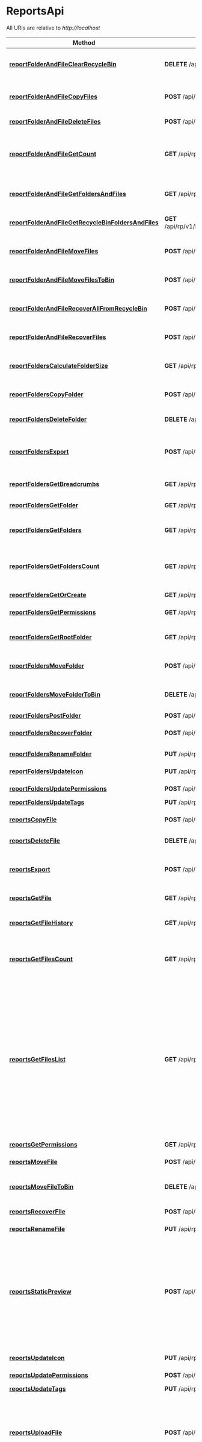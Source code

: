 # ReportsApi

All URIs are relative to *http://localhost*

Method | HTTP request | Description
------------- | ------------- | -------------
[**reportFolderAndFileClearRecycleBin**](ReportsApi.md#reportFolderAndFileClearRecycleBin) | **DELETE** /api/rp/v1/Reports/{subscriptionId}/ClearRecycleBin | Delete all folders and files from recycle bin
[**reportFolderAndFileCopyFiles**](ReportsApi.md#reportFolderAndFileCopyFiles) | **POST** /api/rp/v1/Reports/{subscriptionId}/CopyFiles | Copy folders and files to a specified folder
[**reportFolderAndFileDeleteFiles**](ReportsApi.md#reportFolderAndFileDeleteFiles) | **POST** /api/rp/v1/Reports/{subscriptionId}/DeleteFiles | Delete folders and files
[**reportFolderAndFileGetCount**](ReportsApi.md#reportFolderAndFileGetCount) | **GET** /api/rp/v1/Reports/Folder/{id}/CountFolderAndFiles | Get count of files and folders what contains in a specified folder
[**reportFolderAndFileGetFoldersAndFiles**](ReportsApi.md#reportFolderAndFileGetFoldersAndFiles) | **GET** /api/rp/v1/Reports/Folder/{id}/ListFolderAndFiles | Get all folders and files from specified folder
[**reportFolderAndFileGetRecycleBinFoldersAndFiles**](ReportsApi.md#reportFolderAndFileGetRecycleBinFoldersAndFiles) | **GET** /api/rp/v1/Reports/{subscriptionId}/ListRecycleBinFolderAndFiles | Get all folders and files from recycle bin
[**reportFolderAndFileMoveFiles**](ReportsApi.md#reportFolderAndFileMoveFiles) | **POST** /api/rp/v1/Reports/{subscriptionId}/MoveFiles | Move folders and files to a specified folder
[**reportFolderAndFileMoveFilesToBin**](ReportsApi.md#reportFolderAndFileMoveFilesToBin) | **POST** /api/rp/v1/Reports/{subscriptionId}/ToBin | Move folders and files to bin
[**reportFolderAndFileRecoverAllFromRecycleBin**](ReportsApi.md#reportFolderAndFileRecoverAllFromRecycleBin) | **POST** /api/rp/v1/Reports/{subscriptionId}/RecoverRecycleBin | Recover all folders and files from recycle bin
[**reportFolderAndFileRecoverFiles**](ReportsApi.md#reportFolderAndFileRecoverFiles) | **POST** /api/rp/v1/Reports/{subscriptionId}/RecoverFiles | Recover folders and files from bin
[**reportFoldersCalculateFolderSize**](ReportsApi.md#reportFoldersCalculateFolderSize) | **GET** /api/rp/v1/Reports/Folder/{id}/size | Get specified folder, calculate it&#39;s size
[**reportFoldersCopyFolder**](ReportsApi.md#reportFoldersCopyFolder) | **POST** /api/rp/v1/Reports/Folder/{id}/Copy/{folderId} | Move folder to a specified folder
[**reportFoldersDeleteFolder**](ReportsApi.md#reportFoldersDeleteFolder) | **DELETE** /api/rp/v1/Reports/Folder/{id} | Delete specified folder
[**reportFoldersExport**](ReportsApi.md#reportFoldersExport) | **POST** /api/rp/v1/Reports/Folder/{id}/Export | Export specified report folder to a specified format
[**reportFoldersGetBreadcrumbs**](ReportsApi.md#reportFoldersGetBreadcrumbs) | **GET** /api/rp/v1/Reports/Folder/{id}/Breadcrumbs | Get specified folder breadcrumbs
[**reportFoldersGetFolder**](ReportsApi.md#reportFoldersGetFolder) | **GET** /api/rp/v1/Reports/Folder/{id} | Get specified folder
[**reportFoldersGetFolders**](ReportsApi.md#reportFoldersGetFolders) | **GET** /api/rp/v1/Reports/Folder/{id}/ListFolders | Get all folders from specified folder
[**reportFoldersGetFoldersCount**](ReportsApi.md#reportFoldersGetFoldersCount) | **GET** /api/rp/v1/Reports/Folder/{id}/CountFolders | Get count of folders what contains in a specified folder
[**reportFoldersGetOrCreate**](ReportsApi.md#reportFoldersGetOrCreate) | **GET** /api/rp/v1/Reports/Folder/getOrCreate | Get specified folder
[**reportFoldersGetPermissions**](ReportsApi.md#reportFoldersGetPermissions) | **GET** /api/rp/v1/Reports/Folder/{id}/permissions | Get all folder permissions
[**reportFoldersGetRootFolder**](ReportsApi.md#reportFoldersGetRootFolder) | **GET** /api/rp/v1/Reports/Root | Get user&#39;s root folder (without parents)
[**reportFoldersMoveFolder**](ReportsApi.md#reportFoldersMoveFolder) | **POST** /api/rp/v1/Reports/Folder/{id}/Move/{folderId} | Move folder to a specified folder
[**reportFoldersMoveFolderToBin**](ReportsApi.md#reportFoldersMoveFolderToBin) | **DELETE** /api/rp/v1/Reports/Folder/{id}/ToBin | Move specified folder to recycle bin
[**reportFoldersPostFolder**](ReportsApi.md#reportFoldersPostFolder) | **POST** /api/rp/v1/Reports/Folder/{id}/Folder | Create folder
[**reportFoldersRecoverFolder**](ReportsApi.md#reportFoldersRecoverFolder) | **POST** /api/rp/v1/Reports/Folder/{id}/Recover | Recover specified folder
[**reportFoldersRenameFolder**](ReportsApi.md#reportFoldersRenameFolder) | **PUT** /api/rp/v1/Reports/Folder/{id}/Rename | Rename a folder
[**reportFoldersUpdateIcon**](ReportsApi.md#reportFoldersUpdateIcon) | **PUT** /api/rp/v1/Reports/Folder/{id}/Icon | Update a folder&#39;s icon
[**reportFoldersUpdatePermissions**](ReportsApi.md#reportFoldersUpdatePermissions) | **POST** /api/rp/v1/Reports/{id}/permissions | Update permissions
[**reportFoldersUpdateTags**](ReportsApi.md#reportFoldersUpdateTags) | **PUT** /api/rp/v1/Reports/Folder/{id}/UpdateTags | Update tags
[**reportsCopyFile**](ReportsApi.md#reportsCopyFile) | **POST** /api/rp/v1/Reports/File/{id}/Copy/{folderId} | Copy file to a specified folder
[**reportsDeleteFile**](ReportsApi.md#reportsDeleteFile) | **DELETE** /api/rp/v1/Reports/File/{id} | Delete specified file
[**reportsExport**](ReportsApi.md#reportsExport) | **POST** /api/rp/v1/Reports/File/{id}/Export | Export specified report to a specified format
[**reportsGetFile**](ReportsApi.md#reportsGetFile) | **GET** /api/rp/v1/Reports/File/{id} | Get specified file
[**reportsGetFileHistory**](ReportsApi.md#reportsGetFileHistory) | **GET** /api/rp/v1/Reports/File/{id}/History | Returns list of actions, performed on this file
[**reportsGetFilesCount**](ReportsApi.md#reportsGetFilesCount) | **GET** /api/rp/v1/Reports/Folder/{id}/CountFiles | Get count of files what contains in a specified folder
[**reportsGetFilesList**](ReportsApi.md#reportsGetFilesList) | **GET** /api/rp/v1/Reports/Folder/{id}/ListFiles | Get all files from specified folder. &lt;br /&gt;  User with Get Entity permission can access this method. &lt;br /&gt;  The method will returns minimal infomration about the file: &lt;br /&gt;  id, name, size, editedTime, createdTime, tags, status, statusReason.
[**reportsGetPermissions**](ReportsApi.md#reportsGetPermissions) | **GET** /api/rp/v1/Reports/File/{id}/permissions | 
[**reportsMoveFile**](ReportsApi.md#reportsMoveFile) | **POST** /api/rp/v1/Reports/File/{id}/Move/{folderId} | Move file to a specified folder
[**reportsMoveFileToBin**](ReportsApi.md#reportsMoveFileToBin) | **DELETE** /api/rp/v1/Reports/File/{id}/ToBin | Move specified file to recycle bin
[**reportsRecoverFile**](ReportsApi.md#reportsRecoverFile) | **POST** /api/rp/v1/Reports/File/{id}/Recover | Recover specified file from bin
[**reportsRenameFile**](ReportsApi.md#reportsRenameFile) | **PUT** /api/rp/v1/Reports/File/{id}/Rename | Rename a file
[**reportsStaticPreview**](ReportsApi.md#reportsStaticPreview) | **POST** /api/rp/v1/Reports/File/{id}/StaticPreview | Make preview for the report.  Generate a new or return exist prepared svg files.  If template was changed will be returned a new.  Pass the &#x60;&#x60; parameter to check prepared timestamp
[**reportsUpdateIcon**](ReportsApi.md#reportsUpdateIcon) | **PUT** /api/rp/v1/Reports/File/{id}/Icon | Update a files&#39;s icon
[**reportsUpdatePermissions**](ReportsApi.md#reportsUpdatePermissions) | **POST** /api/rp/v1/Reports/File/{id}/permissions | Update permissions
[**reportsUpdateTags**](ReportsApi.md#reportsUpdateTags) | **PUT** /api/rp/v1/Reports/File/{id}/UpdateTags | Update tags
[**reportsUploadFile**](ReportsApi.md#reportsUploadFile) | **POST** /api/rp/v1/Reports/Folder/{id}/File | Upload a file to the specified folder. The method is deprecated, use the UploadFileV2 method instead!
[**reportsUploadFileV2**](ReportsApi.md#reportsUploadFileV2) | **POST** /api/rp/v2/Reports/Folder/{id}/File | Alternative api for upload a file to the specified folder!


<a id="reportFolderAndFileClearRecycleBin"></a>
# **reportFolderAndFileClearRecycleBin**
> reportFolderAndFileClearRecycleBin(subscriptionId)

Delete all folders and files from recycle bin

User with a Delete RecycleBin permission can access this method.

### Example
```kotlin
// Import classes:
//import org.openapitools.client.infrastructure.*
//import cloud.fastreport.model.*

val apiInstance = ReportsApi()
val subscriptionId : kotlin.String = subscriptionId_example // kotlin.String | subscription id
try {
    apiInstance.reportFolderAndFileClearRecycleBin(subscriptionId)
} catch (e: ClientException) {
    println("4xx response calling ReportsApi#reportFolderAndFileClearRecycleBin")
    e.printStackTrace()
} catch (e: ServerException) {
    println("5xx response calling ReportsApi#reportFolderAndFileClearRecycleBin")
    e.printStackTrace()
}
```

### Parameters

Name | Type | Description  | Notes
------------- | ------------- | ------------- | -------------
 **subscriptionId** | **kotlin.String**| subscription id |

### Return type

null (empty response body)

### Authorization


Configure ApiKey:
    ApiClient.username = ""
    ApiClient.password = ""
Configure JWT:
    ApiClient.accessToken = ""

### HTTP request headers

 - **Content-Type**: Not defined
 - **Accept**: application/json

<a id="reportFolderAndFileCopyFiles"></a>
# **reportFolderAndFileCopyFiles**
> reportFolderAndFileCopyFiles(subscriptionId, selectedFilesVM)

Copy folders and files to a specified folder

User with a Get permission for a files and Create permission for a destination folder can access this method.

### Example
```kotlin
// Import classes:
//import org.openapitools.client.infrastructure.*
//import cloud.fastreport.model.*

val apiInstance = ReportsApi()
val subscriptionId : kotlin.String = subscriptionId_example // kotlin.String | id of current subscription
val selectedFilesVM : SelectedFilesVM =  // SelectedFilesVM | VM with files' ids and params of their destination
try {
    apiInstance.reportFolderAndFileCopyFiles(subscriptionId, selectedFilesVM)
} catch (e: ClientException) {
    println("4xx response calling ReportsApi#reportFolderAndFileCopyFiles")
    e.printStackTrace()
} catch (e: ServerException) {
    println("5xx response calling ReportsApi#reportFolderAndFileCopyFiles")
    e.printStackTrace()
}
```

### Parameters

Name | Type | Description  | Notes
------------- | ------------- | ------------- | -------------
 **subscriptionId** | **kotlin.String**| id of current subscription |
 **selectedFilesVM** | [**SelectedFilesVM**](SelectedFilesVM.md)| VM with files&#39; ids and params of their destination | [optional]

### Return type

null (empty response body)

### Authorization


Configure ApiKey:
    ApiClient.username = ""
    ApiClient.password = ""
Configure JWT:
    ApiClient.accessToken = ""

### HTTP request headers

 - **Content-Type**: application/json
 - **Accept**: application/json

<a id="reportFolderAndFileDeleteFiles"></a>
# **reportFolderAndFileDeleteFiles**
> reportFolderAndFileDeleteFiles(subscriptionId, selectedFilesVM)

Delete folders and files

User with a Delete permission can access this method.

### Example
```kotlin
// Import classes:
//import org.openapitools.client.infrastructure.*
//import cloud.fastreport.model.*

val apiInstance = ReportsApi()
val subscriptionId : kotlin.String = subscriptionId_example // kotlin.String | id of current subscription
val selectedFilesVM : SelectedFilesVM =  // SelectedFilesVM | VM with files' ids and params of their destination
try {
    apiInstance.reportFolderAndFileDeleteFiles(subscriptionId, selectedFilesVM)
} catch (e: ClientException) {
    println("4xx response calling ReportsApi#reportFolderAndFileDeleteFiles")
    e.printStackTrace()
} catch (e: ServerException) {
    println("5xx response calling ReportsApi#reportFolderAndFileDeleteFiles")
    e.printStackTrace()
}
```

### Parameters

Name | Type | Description  | Notes
------------- | ------------- | ------------- | -------------
 **subscriptionId** | **kotlin.String**| id of current subscription |
 **selectedFilesVM** | [**SelectedFilesVM**](SelectedFilesVM.md)| VM with files&#39; ids and params of their destination | [optional]

### Return type

null (empty response body)

### Authorization


Configure ApiKey:
    ApiClient.username = ""
    ApiClient.password = ""
Configure JWT:
    ApiClient.accessToken = ""

### HTTP request headers

 - **Content-Type**: application/json
 - **Accept**: application/json

<a id="reportFolderAndFileGetCount"></a>
# **reportFolderAndFileGetCount**
> CountVM reportFolderAndFileGetCount(id, searchPattern, useRegex)

Get count of files and folders what contains in a specified folder

User with a Get Count permission can access this method.

### Example
```kotlin
// Import classes:
//import org.openapitools.client.infrastructure.*
//import cloud.fastreport.model.*

val apiInstance = ReportsApi()
val id : kotlin.String = id_example // kotlin.String | folder id
val searchPattern : kotlin.String = searchPattern_example // kotlin.String | string, that must be incuded in file or folder name to be counted <br />              (leave undefined to count all files and folders)
val useRegex : kotlin.Boolean = true // kotlin.Boolean | set this to true if you want to use regular expression to search
try {
    val result : CountVM = apiInstance.reportFolderAndFileGetCount(id, searchPattern, useRegex)
    println(result)
} catch (e: ClientException) {
    println("4xx response calling ReportsApi#reportFolderAndFileGetCount")
    e.printStackTrace()
} catch (e: ServerException) {
    println("5xx response calling ReportsApi#reportFolderAndFileGetCount")
    e.printStackTrace()
}
```

### Parameters

Name | Type | Description  | Notes
------------- | ------------- | ------------- | -------------
 **id** | **kotlin.String**| folder id |
 **searchPattern** | **kotlin.String**| string, that must be incuded in file or folder name to be counted &lt;br /&gt;              (leave undefined to count all files and folders) | [optional]
 **useRegex** | **kotlin.Boolean**| set this to true if you want to use regular expression to search | [optional] [default to false]

### Return type

[**CountVM**](CountVM.md)

### Authorization


Configure ApiKey:
    ApiClient.username = ""
    ApiClient.password = ""
Configure JWT:
    ApiClient.accessToken = ""

### HTTP request headers

 - **Content-Type**: Not defined
 - **Accept**: application/json

<a id="reportFolderAndFileGetFoldersAndFiles"></a>
# **reportFolderAndFileGetFoldersAndFiles**
> FilesVM reportFolderAndFileGetFoldersAndFiles(id, skip, take, orderBy, desc, searchPattern, useRegex)

Get all folders and files from specified folder

User with a Get Entity permission can access this method.

### Example
```kotlin
// Import classes:
//import org.openapitools.client.infrastructure.*
//import cloud.fastreport.model.*

val apiInstance = ReportsApi()
val id : kotlin.String = id_example // kotlin.String | folder id
val skip : kotlin.Int = 56 // kotlin.Int | number of folder and files, that have to be skipped
val take : kotlin.Int = 56 // kotlin.Int | number of folder and files, that have to be returned
val orderBy : FileSorting =  // FileSorting | indicates a field to sort by
val desc : kotlin.Boolean = true // kotlin.Boolean | indicates if sorting is descending
val searchPattern : kotlin.String = searchPattern_example // kotlin.String | 
val useRegex : kotlin.Boolean = true // kotlin.Boolean | 
try {
    val result : FilesVM = apiInstance.reportFolderAndFileGetFoldersAndFiles(id, skip, take, orderBy, desc, searchPattern, useRegex)
    println(result)
} catch (e: ClientException) {
    println("4xx response calling ReportsApi#reportFolderAndFileGetFoldersAndFiles")
    e.printStackTrace()
} catch (e: ServerException) {
    println("5xx response calling ReportsApi#reportFolderAndFileGetFoldersAndFiles")
    e.printStackTrace()
}
```

### Parameters

Name | Type | Description  | Notes
------------- | ------------- | ------------- | -------------
 **id** | **kotlin.String**| folder id |
 **skip** | **kotlin.Int**| number of folder and files, that have to be skipped | [optional] [default to 0]
 **take** | **kotlin.Int**| number of folder and files, that have to be returned | [optional] [default to 10]
 **orderBy** | [**FileSorting**](.md)| indicates a field to sort by | [optional] [enum: None, CreatedTime, EditedTime, Size, Name]
 **desc** | **kotlin.Boolean**| indicates if sorting is descending | [optional] [default to false]
 **searchPattern** | **kotlin.String**|  | [optional] [default to &quot;&quot;]
 **useRegex** | **kotlin.Boolean**|  | [optional] [default to false]

### Return type

[**FilesVM**](FilesVM.md)

### Authorization


Configure ApiKey:
    ApiClient.username = ""
    ApiClient.password = ""
Configure JWT:
    ApiClient.accessToken = ""

### HTTP request headers

 - **Content-Type**: Not defined
 - **Accept**: application/json

<a id="reportFolderAndFileGetRecycleBinFoldersAndFiles"></a>
# **reportFolderAndFileGetRecycleBinFoldersAndFiles**
> FilesVM reportFolderAndFileGetRecycleBinFoldersAndFiles(subscriptionId, skip, take, orderBy, desc, searchPattern, useRegex)

Get all folders and files from recycle bin

User with a Get DeletedFiles permission can access this method.

### Example
```kotlin
// Import classes:
//import org.openapitools.client.infrastructure.*
//import cloud.fastreport.model.*

val apiInstance = ReportsApi()
val subscriptionId : kotlin.String = subscriptionId_example // kotlin.String | subscription id
val skip : kotlin.Int = 56 // kotlin.Int | number of folder and files, that have to be skipped
val take : kotlin.Int = 56 // kotlin.Int | number of folder and files, that have to be returned
val orderBy : FileSorting =  // FileSorting | indicates a field to sort by
val desc : kotlin.Boolean = true // kotlin.Boolean | indicates if sorting is descending
val searchPattern : kotlin.String = searchPattern_example // kotlin.String | 
val useRegex : kotlin.Boolean = true // kotlin.Boolean | 
try {
    val result : FilesVM = apiInstance.reportFolderAndFileGetRecycleBinFoldersAndFiles(subscriptionId, skip, take, orderBy, desc, searchPattern, useRegex)
    println(result)
} catch (e: ClientException) {
    println("4xx response calling ReportsApi#reportFolderAndFileGetRecycleBinFoldersAndFiles")
    e.printStackTrace()
} catch (e: ServerException) {
    println("5xx response calling ReportsApi#reportFolderAndFileGetRecycleBinFoldersAndFiles")
    e.printStackTrace()
}
```

### Parameters

Name | Type | Description  | Notes
------------- | ------------- | ------------- | -------------
 **subscriptionId** | **kotlin.String**| subscription id |
 **skip** | **kotlin.Int**| number of folder and files, that have to be skipped | [optional] [default to 0]
 **take** | **kotlin.Int**| number of folder and files, that have to be returned | [optional] [default to 10]
 **orderBy** | [**FileSorting**](.md)| indicates a field to sort by | [optional] [enum: None, CreatedTime, EditedTime, Size, Name]
 **desc** | **kotlin.Boolean**| indicates if sorting is descending | [optional] [default to false]
 **searchPattern** | **kotlin.String**|  | [optional] [default to &quot;&quot;]
 **useRegex** | **kotlin.Boolean**|  | [optional] [default to false]

### Return type

[**FilesVM**](FilesVM.md)

### Authorization


Configure ApiKey:
    ApiClient.username = ""
    ApiClient.password = ""
Configure JWT:
    ApiClient.accessToken = ""

### HTTP request headers

 - **Content-Type**: Not defined
 - **Accept**: application/json

<a id="reportFolderAndFileMoveFiles"></a>
# **reportFolderAndFileMoveFiles**
> reportFolderAndFileMoveFiles(subscriptionId, selectedFilesVM)

Move folders and files to a specified folder

User with a Update Place permission for a files and Create permission for a destination folder can access this method.

### Example
```kotlin
// Import classes:
//import org.openapitools.client.infrastructure.*
//import cloud.fastreport.model.*

val apiInstance = ReportsApi()
val subscriptionId : kotlin.String = subscriptionId_example // kotlin.String | id of current subscription
val selectedFilesVM : SelectedFilesVM =  // SelectedFilesVM | VM with files' ids and params of their destination
try {
    apiInstance.reportFolderAndFileMoveFiles(subscriptionId, selectedFilesVM)
} catch (e: ClientException) {
    println("4xx response calling ReportsApi#reportFolderAndFileMoveFiles")
    e.printStackTrace()
} catch (e: ServerException) {
    println("5xx response calling ReportsApi#reportFolderAndFileMoveFiles")
    e.printStackTrace()
}
```

### Parameters

Name | Type | Description  | Notes
------------- | ------------- | ------------- | -------------
 **subscriptionId** | **kotlin.String**| id of current subscription |
 **selectedFilesVM** | [**SelectedFilesVM**](SelectedFilesVM.md)| VM with files&#39; ids and params of their destination | [optional]

### Return type

null (empty response body)

### Authorization


Configure ApiKey:
    ApiClient.username = ""
    ApiClient.password = ""
Configure JWT:
    ApiClient.accessToken = ""

### HTTP request headers

 - **Content-Type**: application/json
 - **Accept**: application/json

<a id="reportFolderAndFileMoveFilesToBin"></a>
# **reportFolderAndFileMoveFilesToBin**
> reportFolderAndFileMoveFilesToBin(subscriptionId, selectedFilesVM)

Move folders and files to bin

User with a Delete permission can access this method.

### Example
```kotlin
// Import classes:
//import org.openapitools.client.infrastructure.*
//import cloud.fastreport.model.*

val apiInstance = ReportsApi()
val subscriptionId : kotlin.String = subscriptionId_example // kotlin.String | id of current subscription
val selectedFilesVM : SelectedFilesVM =  // SelectedFilesVM | VM with files' ids and params of their destination
try {
    apiInstance.reportFolderAndFileMoveFilesToBin(subscriptionId, selectedFilesVM)
} catch (e: ClientException) {
    println("4xx response calling ReportsApi#reportFolderAndFileMoveFilesToBin")
    e.printStackTrace()
} catch (e: ServerException) {
    println("5xx response calling ReportsApi#reportFolderAndFileMoveFilesToBin")
    e.printStackTrace()
}
```

### Parameters

Name | Type | Description  | Notes
------------- | ------------- | ------------- | -------------
 **subscriptionId** | **kotlin.String**| id of current subscription |
 **selectedFilesVM** | [**SelectedFilesVM**](SelectedFilesVM.md)| VM with files&#39; ids and params of their destination | [optional]

### Return type

null (empty response body)

### Authorization


Configure ApiKey:
    ApiClient.username = ""
    ApiClient.password = ""
Configure JWT:
    ApiClient.accessToken = ""

### HTTP request headers

 - **Content-Type**: application/json
 - **Accept**: application/json

<a id="reportFolderAndFileRecoverAllFromRecycleBin"></a>
# **reportFolderAndFileRecoverAllFromRecycleBin**
> reportFolderAndFileRecoverAllFromRecycleBin(subscriptionId)

Recover all folders and files from recycle bin

User with a Create RecycleBin permission can access this method.

### Example
```kotlin
// Import classes:
//import org.openapitools.client.infrastructure.*
//import cloud.fastreport.model.*

val apiInstance = ReportsApi()
val subscriptionId : kotlin.String = subscriptionId_example // kotlin.String | subscription id
try {
    apiInstance.reportFolderAndFileRecoverAllFromRecycleBin(subscriptionId)
} catch (e: ClientException) {
    println("4xx response calling ReportsApi#reportFolderAndFileRecoverAllFromRecycleBin")
    e.printStackTrace()
} catch (e: ServerException) {
    println("5xx response calling ReportsApi#reportFolderAndFileRecoverAllFromRecycleBin")
    e.printStackTrace()
}
```

### Parameters

Name | Type | Description  | Notes
------------- | ------------- | ------------- | -------------
 **subscriptionId** | **kotlin.String**| subscription id |

### Return type

null (empty response body)

### Authorization


Configure ApiKey:
    ApiClient.username = ""
    ApiClient.password = ""
Configure JWT:
    ApiClient.accessToken = ""

### HTTP request headers

 - **Content-Type**: Not defined
 - **Accept**: application/json

<a id="reportFolderAndFileRecoverFiles"></a>
# **reportFolderAndFileRecoverFiles**
> reportFolderAndFileRecoverFiles(subscriptionId, selectedFilesVM)

Recover folders and files from bin

User with a SubscriptionCreate permission can access this method.

### Example
```kotlin
// Import classes:
//import org.openapitools.client.infrastructure.*
//import cloud.fastreport.model.*

val apiInstance = ReportsApi()
val subscriptionId : kotlin.String = subscriptionId_example // kotlin.String | id of current subscription
val selectedFilesVM : SelectedFilesVM =  // SelectedFilesVM | VM with files' ids and params of their destination
try {
    apiInstance.reportFolderAndFileRecoverFiles(subscriptionId, selectedFilesVM)
} catch (e: ClientException) {
    println("4xx response calling ReportsApi#reportFolderAndFileRecoverFiles")
    e.printStackTrace()
} catch (e: ServerException) {
    println("5xx response calling ReportsApi#reportFolderAndFileRecoverFiles")
    e.printStackTrace()
}
```

### Parameters

Name | Type | Description  | Notes
------------- | ------------- | ------------- | -------------
 **subscriptionId** | **kotlin.String**| id of current subscription |
 **selectedFilesVM** | [**SelectedFilesVM**](SelectedFilesVM.md)| VM with files&#39; ids and params of their destination | [optional]

### Return type

null (empty response body)

### Authorization


Configure ApiKey:
    ApiClient.username = ""
    ApiClient.password = ""
Configure JWT:
    ApiClient.accessToken = ""

### HTTP request headers

 - **Content-Type**: application/json
 - **Accept**: application/json

<a id="reportFoldersCalculateFolderSize"></a>
# **reportFoldersCalculateFolderSize**
> FolderSizeVM reportFoldersCalculateFolderSize(id)

Get specified folder, calculate it&#39;s size

User with a Get Entity permission can access this method.

### Example
```kotlin
// Import classes:
//import org.openapitools.client.infrastructure.*
//import cloud.fastreport.model.*

val apiInstance = ReportsApi()
val id : kotlin.String = id_example // kotlin.String | folder id
try {
    val result : FolderSizeVM = apiInstance.reportFoldersCalculateFolderSize(id)
    println(result)
} catch (e: ClientException) {
    println("4xx response calling ReportsApi#reportFoldersCalculateFolderSize")
    e.printStackTrace()
} catch (e: ServerException) {
    println("5xx response calling ReportsApi#reportFoldersCalculateFolderSize")
    e.printStackTrace()
}
```

### Parameters

Name | Type | Description  | Notes
------------- | ------------- | ------------- | -------------
 **id** | **kotlin.String**| folder id |

### Return type

[**FolderSizeVM**](FolderSizeVM.md)

### Authorization


Configure ApiKey:
    ApiClient.username = ""
    ApiClient.password = ""
Configure JWT:
    ApiClient.accessToken = ""

### HTTP request headers

 - **Content-Type**: Not defined
 - **Accept**: application/json

<a id="reportFoldersCopyFolder"></a>
# **reportFoldersCopyFolder**
> FileVM reportFoldersCopyFolder(id, folderId)

Move folder to a specified folder

User with a Update Place permission for a folder and Create Entity  for a Parent Folder can access this method.

### Example
```kotlin
// Import classes:
//import org.openapitools.client.infrastructure.*
//import cloud.fastreport.model.*

val apiInstance = ReportsApi()
val id : kotlin.String = id_example // kotlin.String | moving folder id
val folderId : kotlin.String = folderId_example // kotlin.String | destination folder id
try {
    val result : FileVM = apiInstance.reportFoldersCopyFolder(id, folderId)
    println(result)
} catch (e: ClientException) {
    println("4xx response calling ReportsApi#reportFoldersCopyFolder")
    e.printStackTrace()
} catch (e: ServerException) {
    println("5xx response calling ReportsApi#reportFoldersCopyFolder")
    e.printStackTrace()
}
```

### Parameters

Name | Type | Description  | Notes
------------- | ------------- | ------------- | -------------
 **id** | **kotlin.String**| moving folder id |
 **folderId** | **kotlin.String**| destination folder id |

### Return type

[**FileVM**](FileVM.md)

### Authorization


Configure ApiKey:
    ApiClient.username = ""
    ApiClient.password = ""
Configure JWT:
    ApiClient.accessToken = ""

### HTTP request headers

 - **Content-Type**: Not defined
 - **Accept**: application/json

<a id="reportFoldersDeleteFolder"></a>
# **reportFoldersDeleteFolder**
> reportFoldersDeleteFolder(id)

Delete specified folder

User with a Delete Entity permission can access this method.

### Example
```kotlin
// Import classes:
//import org.openapitools.client.infrastructure.*
//import cloud.fastreport.model.*

val apiInstance = ReportsApi()
val id : kotlin.String = id_example // kotlin.String | folder id
try {
    apiInstance.reportFoldersDeleteFolder(id)
} catch (e: ClientException) {
    println("4xx response calling ReportsApi#reportFoldersDeleteFolder")
    e.printStackTrace()
} catch (e: ServerException) {
    println("5xx response calling ReportsApi#reportFoldersDeleteFolder")
    e.printStackTrace()
}
```

### Parameters

Name | Type | Description  | Notes
------------- | ------------- | ------------- | -------------
 **id** | **kotlin.String**| folder id |

### Return type

null (empty response body)

### Authorization


Configure ApiKey:
    ApiClient.username = ""
    ApiClient.password = ""
Configure JWT:
    ApiClient.accessToken = ""

### HTTP request headers

 - **Content-Type**: Not defined
 - **Accept**: application/json

<a id="reportFoldersExport"></a>
# **reportFoldersExport**
> FileVM reportFoldersExport(id, exportReportVM)

Export specified report folder to a specified format

User with Execute Export permission on report folder and  Create Entity on an export folder can access this method.

### Example
```kotlin
// Import classes:
//import org.openapitools.client.infrastructure.*
//import cloud.fastreport.model.*

val apiInstance = ReportsApi()
val id : kotlin.String = id_example // kotlin.String | report folder id
val exportReportVM : ExportReportVM =  // ExportReportVM | export parameters
try {
    val result : FileVM = apiInstance.reportFoldersExport(id, exportReportVM)
    println(result)
} catch (e: ClientException) {
    println("4xx response calling ReportsApi#reportFoldersExport")
    e.printStackTrace()
} catch (e: ServerException) {
    println("5xx response calling ReportsApi#reportFoldersExport")
    e.printStackTrace()
}
```

### Parameters

Name | Type | Description  | Notes
------------- | ------------- | ------------- | -------------
 **id** | **kotlin.String**| report folder id |
 **exportReportVM** | [**ExportReportVM**](ExportReportVM.md)| export parameters | [optional]

### Return type

[**FileVM**](FileVM.md)

### Authorization


Configure ApiKey:
    ApiClient.username = ""
    ApiClient.password = ""
Configure JWT:
    ApiClient.accessToken = ""

### HTTP request headers

 - **Content-Type**: application/json
 - **Accept**: application/json

<a id="reportFoldersGetBreadcrumbs"></a>
# **reportFoldersGetBreadcrumbs**
> BreadcrumbsVM reportFoldersGetBreadcrumbs(id)

Get specified folder breadcrumbs

User with a Get Entity permission can access this method.

### Example
```kotlin
// Import classes:
//import org.openapitools.client.infrastructure.*
//import cloud.fastreport.model.*

val apiInstance = ReportsApi()
val id : kotlin.String = id_example // kotlin.String | folder id
try {
    val result : BreadcrumbsVM = apiInstance.reportFoldersGetBreadcrumbs(id)
    println(result)
} catch (e: ClientException) {
    println("4xx response calling ReportsApi#reportFoldersGetBreadcrumbs")
    e.printStackTrace()
} catch (e: ServerException) {
    println("5xx response calling ReportsApi#reportFoldersGetBreadcrumbs")
    e.printStackTrace()
}
```

### Parameters

Name | Type | Description  | Notes
------------- | ------------- | ------------- | -------------
 **id** | **kotlin.String**| folder id |

### Return type

[**BreadcrumbsVM**](BreadcrumbsVM.md)

### Authorization


Configure ApiKey:
    ApiClient.username = ""
    ApiClient.password = ""
Configure JWT:
    ApiClient.accessToken = ""

### HTTP request headers

 - **Content-Type**: Not defined
 - **Accept**: application/json

<a id="reportFoldersGetFolder"></a>
# **reportFoldersGetFolder**
> FileVM reportFoldersGetFolder(id)

Get specified folder

User with a Get Entity permission can access this method.

### Example
```kotlin
// Import classes:
//import org.openapitools.client.infrastructure.*
//import cloud.fastreport.model.*

val apiInstance = ReportsApi()
val id : kotlin.String = id_example // kotlin.String | folder id
try {
    val result : FileVM = apiInstance.reportFoldersGetFolder(id)
    println(result)
} catch (e: ClientException) {
    println("4xx response calling ReportsApi#reportFoldersGetFolder")
    e.printStackTrace()
} catch (e: ServerException) {
    println("5xx response calling ReportsApi#reportFoldersGetFolder")
    e.printStackTrace()
}
```

### Parameters

Name | Type | Description  | Notes
------------- | ------------- | ------------- | -------------
 **id** | **kotlin.String**| folder id |

### Return type

[**FileVM**](FileVM.md)

### Authorization


Configure ApiKey:
    ApiClient.username = ""
    ApiClient.password = ""
Configure JWT:
    ApiClient.accessToken = ""

### HTTP request headers

 - **Content-Type**: Not defined
 - **Accept**: application/json

<a id="reportFoldersGetFolders"></a>
# **reportFoldersGetFolders**
> FilesVM reportFoldersGetFolders(id, skip, take, orderBy, desc, searchPattern, useRegex)

Get all folders from specified folder

User with a Get Entity permission can access this method.

### Example
```kotlin
// Import classes:
//import org.openapitools.client.infrastructure.*
//import cloud.fastreport.model.*

val apiInstance = ReportsApi()
val id : kotlin.String = id_example // kotlin.String | folder id
val skip : kotlin.Int = 56 // kotlin.Int | number of files, that have to be skipped
val take : kotlin.Int = 56 // kotlin.Int | number of files, that have to be returned
val orderBy : FileSorting =  // FileSorting | 
val desc : kotlin.Boolean = true // kotlin.Boolean | 
val searchPattern : kotlin.String = searchPattern_example // kotlin.String | 
val useRegex : kotlin.Boolean = true // kotlin.Boolean | 
try {
    val result : FilesVM = apiInstance.reportFoldersGetFolders(id, skip, take, orderBy, desc, searchPattern, useRegex)
    println(result)
} catch (e: ClientException) {
    println("4xx response calling ReportsApi#reportFoldersGetFolders")
    e.printStackTrace()
} catch (e: ServerException) {
    println("5xx response calling ReportsApi#reportFoldersGetFolders")
    e.printStackTrace()
}
```

### Parameters

Name | Type | Description  | Notes
------------- | ------------- | ------------- | -------------
 **id** | **kotlin.String**| folder id |
 **skip** | **kotlin.Int**| number of files, that have to be skipped | [optional] [default to 0]
 **take** | **kotlin.Int**| number of files, that have to be returned | [optional] [default to 10]
 **orderBy** | [**FileSorting**](.md)|  | [optional] [enum: None, CreatedTime, EditedTime, Size, Name]
 **desc** | **kotlin.Boolean**|  | [optional] [default to false]
 **searchPattern** | **kotlin.String**|  | [optional] [default to &quot;&quot;]
 **useRegex** | **kotlin.Boolean**|  | [optional] [default to false]

### Return type

[**FilesVM**](FilesVM.md)

### Authorization


Configure ApiKey:
    ApiClient.username = ""
    ApiClient.password = ""
Configure JWT:
    ApiClient.accessToken = ""

### HTTP request headers

 - **Content-Type**: Not defined
 - **Accept**: application/json

<a id="reportFoldersGetFoldersCount"></a>
# **reportFoldersGetFoldersCount**
> CountVM reportFoldersGetFoldersCount(id)

Get count of folders what contains in a specified folder

User with a Get Count permission can access this method.

### Example
```kotlin
// Import classes:
//import org.openapitools.client.infrastructure.*
//import cloud.fastreport.model.*

val apiInstance = ReportsApi()
val id : kotlin.String = id_example // kotlin.String | folder id
try {
    val result : CountVM = apiInstance.reportFoldersGetFoldersCount(id)
    println(result)
} catch (e: ClientException) {
    println("4xx response calling ReportsApi#reportFoldersGetFoldersCount")
    e.printStackTrace()
} catch (e: ServerException) {
    println("5xx response calling ReportsApi#reportFoldersGetFoldersCount")
    e.printStackTrace()
}
```

### Parameters

Name | Type | Description  | Notes
------------- | ------------- | ------------- | -------------
 **id** | **kotlin.String**| folder id |

### Return type

[**CountVM**](CountVM.md)

### Authorization


Configure ApiKey:
    ApiClient.username = ""
    ApiClient.password = ""
Configure JWT:
    ApiClient.accessToken = ""

### HTTP request headers

 - **Content-Type**: Not defined
 - **Accept**: application/json

<a id="reportFoldersGetOrCreate"></a>
# **reportFoldersGetOrCreate**
> FileVM reportFoldersGetOrCreate(name, subscriptionId, parentId)

Get specified folder

User with a Get Entity permission can access this method.

### Example
```kotlin
// Import classes:
//import org.openapitools.client.infrastructure.*
//import cloud.fastreport.model.*

val apiInstance = ReportsApi()
val name : kotlin.String = name_example // kotlin.String | folder name
val subscriptionId : kotlin.String = subscriptionId_example // kotlin.String | subscriptionId
val parentId : kotlin.String = parentId_example // kotlin.String | parent folder id
try {
    val result : FileVM = apiInstance.reportFoldersGetOrCreate(name, subscriptionId, parentId)
    println(result)
} catch (e: ClientException) {
    println("4xx response calling ReportsApi#reportFoldersGetOrCreate")
    e.printStackTrace()
} catch (e: ServerException) {
    println("5xx response calling ReportsApi#reportFoldersGetOrCreate")
    e.printStackTrace()
}
```

### Parameters

Name | Type | Description  | Notes
------------- | ------------- | ------------- | -------------
 **name** | **kotlin.String**| folder name | [optional]
 **subscriptionId** | **kotlin.String**| subscriptionId | [optional]
 **parentId** | **kotlin.String**| parent folder id | [optional]

### Return type

[**FileVM**](FileVM.md)

### Authorization


Configure ApiKey:
    ApiClient.username = ""
    ApiClient.password = ""
Configure JWT:
    ApiClient.accessToken = ""

### HTTP request headers

 - **Content-Type**: Not defined
 - **Accept**: application/json

<a id="reportFoldersGetPermissions"></a>
# **reportFoldersGetPermissions**
> FilePermissionsVM reportFoldersGetPermissions(id)

Get all folder permissions

### Example
```kotlin
// Import classes:
//import org.openapitools.client.infrastructure.*
//import cloud.fastreport.model.*

val apiInstance = ReportsApi()
val id : kotlin.String = id_example // kotlin.String | 
try {
    val result : FilePermissionsVM = apiInstance.reportFoldersGetPermissions(id)
    println(result)
} catch (e: ClientException) {
    println("4xx response calling ReportsApi#reportFoldersGetPermissions")
    e.printStackTrace()
} catch (e: ServerException) {
    println("5xx response calling ReportsApi#reportFoldersGetPermissions")
    e.printStackTrace()
}
```

### Parameters

Name | Type | Description  | Notes
------------- | ------------- | ------------- | -------------
 **id** | **kotlin.String**|  |

### Return type

[**FilePermissionsVM**](FilePermissionsVM.md)

### Authorization


Configure ApiKey:
    ApiClient.username = ""
    ApiClient.password = ""
Configure JWT:
    ApiClient.accessToken = ""

### HTTP request headers

 - **Content-Type**: Not defined
 - **Accept**: application/json

<a id="reportFoldersGetRootFolder"></a>
# **reportFoldersGetRootFolder**
> FileVM reportFoldersGetRootFolder(subscriptionId)

Get user&#39;s root folder (without parents)

&gt; Breakchange. Now user model doesn&#39;t contain a root folders.  This method can return error 400 and 404 when subscription is not found.

### Example
```kotlin
// Import classes:
//import org.openapitools.client.infrastructure.*
//import cloud.fastreport.model.*

val apiInstance = ReportsApi()
val subscriptionId : kotlin.String = subscriptionId_example // kotlin.String | 
try {
    val result : FileVM = apiInstance.reportFoldersGetRootFolder(subscriptionId)
    println(result)
} catch (e: ClientException) {
    println("4xx response calling ReportsApi#reportFoldersGetRootFolder")
    e.printStackTrace()
} catch (e: ServerException) {
    println("5xx response calling ReportsApi#reportFoldersGetRootFolder")
    e.printStackTrace()
}
```

### Parameters

Name | Type | Description  | Notes
------------- | ------------- | ------------- | -------------
 **subscriptionId** | **kotlin.String**|  | [optional]

### Return type

[**FileVM**](FileVM.md)

### Authorization


Configure ApiKey:
    ApiClient.username = ""
    ApiClient.password = ""
Configure JWT:
    ApiClient.accessToken = ""

### HTTP request headers

 - **Content-Type**: Not defined
 - **Accept**: application/json

<a id="reportFoldersMoveFolder"></a>
# **reportFoldersMoveFolder**
> FileVM reportFoldersMoveFolder(id, folderId)

Move folder to a specified folder

User with a Update Place permission for a folder and Create Entity  for a Parent Folder can access this method.

### Example
```kotlin
// Import classes:
//import org.openapitools.client.infrastructure.*
//import cloud.fastreport.model.*

val apiInstance = ReportsApi()
val id : kotlin.String = id_example // kotlin.String | moving folder id
val folderId : kotlin.String = folderId_example // kotlin.String | destination folder id
try {
    val result : FileVM = apiInstance.reportFoldersMoveFolder(id, folderId)
    println(result)
} catch (e: ClientException) {
    println("4xx response calling ReportsApi#reportFoldersMoveFolder")
    e.printStackTrace()
} catch (e: ServerException) {
    println("5xx response calling ReportsApi#reportFoldersMoveFolder")
    e.printStackTrace()
}
```

### Parameters

Name | Type | Description  | Notes
------------- | ------------- | ------------- | -------------
 **id** | **kotlin.String**| moving folder id |
 **folderId** | **kotlin.String**| destination folder id |

### Return type

[**FileVM**](FileVM.md)

### Authorization


Configure ApiKey:
    ApiClient.username = ""
    ApiClient.password = ""
Configure JWT:
    ApiClient.accessToken = ""

### HTTP request headers

 - **Content-Type**: Not defined
 - **Accept**: application/json

<a id="reportFoldersMoveFolderToBin"></a>
# **reportFoldersMoveFolderToBin**
> reportFoldersMoveFolderToBin(id)

Move specified folder to recycle bin

User with a Delete Entity permission can access this method.

### Example
```kotlin
// Import classes:
//import org.openapitools.client.infrastructure.*
//import cloud.fastreport.model.*

val apiInstance = ReportsApi()
val id : kotlin.String = id_example // kotlin.String | folder id
try {
    apiInstance.reportFoldersMoveFolderToBin(id)
} catch (e: ClientException) {
    println("4xx response calling ReportsApi#reportFoldersMoveFolderToBin")
    e.printStackTrace()
} catch (e: ServerException) {
    println("5xx response calling ReportsApi#reportFoldersMoveFolderToBin")
    e.printStackTrace()
}
```

### Parameters

Name | Type | Description  | Notes
------------- | ------------- | ------------- | -------------
 **id** | **kotlin.String**| folder id |

### Return type

null (empty response body)

### Authorization


Configure ApiKey:
    ApiClient.username = ""
    ApiClient.password = ""
Configure JWT:
    ApiClient.accessToken = ""

### HTTP request headers

 - **Content-Type**: Not defined
 - **Accept**: application/json

<a id="reportFoldersPostFolder"></a>
# **reportFoldersPostFolder**
> FileVM reportFoldersPostFolder(id, reportFolderCreateVM)

Create folder

User with a Create Entity permisison can access this method.

### Example
```kotlin
// Import classes:
//import org.openapitools.client.infrastructure.*
//import cloud.fastreport.model.*

val apiInstance = ReportsApi()
val id : kotlin.String = id_example // kotlin.String | Identifier of parent folder id
val reportFolderCreateVM : ReportFolderCreateVM =  // ReportFolderCreateVM | create VM
try {
    val result : FileVM = apiInstance.reportFoldersPostFolder(id, reportFolderCreateVM)
    println(result)
} catch (e: ClientException) {
    println("4xx response calling ReportsApi#reportFoldersPostFolder")
    e.printStackTrace()
} catch (e: ServerException) {
    println("5xx response calling ReportsApi#reportFoldersPostFolder")
    e.printStackTrace()
}
```

### Parameters

Name | Type | Description  | Notes
------------- | ------------- | ------------- | -------------
 **id** | **kotlin.String**| Identifier of parent folder id |
 **reportFolderCreateVM** | [**ReportFolderCreateVM**](ReportFolderCreateVM.md)| create VM | [optional]

### Return type

[**FileVM**](FileVM.md)

### Authorization


Configure ApiKey:
    ApiClient.username = ""
    ApiClient.password = ""
Configure JWT:
    ApiClient.accessToken = ""

### HTTP request headers

 - **Content-Type**: application/json
 - **Accept**: application/json

<a id="reportFoldersRecoverFolder"></a>
# **reportFoldersRecoverFolder**
> reportFoldersRecoverFolder(id, recoveryPath)

Recover specified folder

User with a Delete Entity permission can access this method.

### Example
```kotlin
// Import classes:
//import org.openapitools.client.infrastructure.*
//import cloud.fastreport.model.*

val apiInstance = ReportsApi()
val id : kotlin.String = id_example // kotlin.String | folder id
val recoveryPath : kotlin.String = recoveryPath_example // kotlin.String | 
try {
    apiInstance.reportFoldersRecoverFolder(id, recoveryPath)
} catch (e: ClientException) {
    println("4xx response calling ReportsApi#reportFoldersRecoverFolder")
    e.printStackTrace()
} catch (e: ServerException) {
    println("5xx response calling ReportsApi#reportFoldersRecoverFolder")
    e.printStackTrace()
}
```

### Parameters

Name | Type | Description  | Notes
------------- | ------------- | ------------- | -------------
 **id** | **kotlin.String**| folder id |
 **recoveryPath** | **kotlin.String**|  | [optional]

### Return type

null (empty response body)

### Authorization


Configure ApiKey:
    ApiClient.username = ""
    ApiClient.password = ""
Configure JWT:
    ApiClient.accessToken = ""

### HTTP request headers

 - **Content-Type**: Not defined
 - **Accept**: application/json

<a id="reportFoldersRenameFolder"></a>
# **reportFoldersRenameFolder**
> FileVM reportFoldersRenameFolder(id, folderRenameVM)

Rename a folder

User with a Update Name permision can access this method.

### Example
```kotlin
// Import classes:
//import org.openapitools.client.infrastructure.*
//import cloud.fastreport.model.*

val apiInstance = ReportsApi()
val id : kotlin.String = id_example // kotlin.String | 
val folderRenameVM : FolderRenameVM =  // FolderRenameVM | 
try {
    val result : FileVM = apiInstance.reportFoldersRenameFolder(id, folderRenameVM)
    println(result)
} catch (e: ClientException) {
    println("4xx response calling ReportsApi#reportFoldersRenameFolder")
    e.printStackTrace()
} catch (e: ServerException) {
    println("5xx response calling ReportsApi#reportFoldersRenameFolder")
    e.printStackTrace()
}
```

### Parameters

Name | Type | Description  | Notes
------------- | ------------- | ------------- | -------------
 **id** | **kotlin.String**|  |
 **folderRenameVM** | [**FolderRenameVM**](FolderRenameVM.md)|  | [optional]

### Return type

[**FileVM**](FileVM.md)

### Authorization


Configure ApiKey:
    ApiClient.username = ""
    ApiClient.password = ""
Configure JWT:
    ApiClient.accessToken = ""

### HTTP request headers

 - **Content-Type**: application/json
 - **Accept**: application/json

<a id="reportFoldersUpdateIcon"></a>
# **reportFoldersUpdateIcon**
> FileVM reportFoldersUpdateIcon(id, folderIconVM)

Update a folder&#39;s icon

User with a Update Icon permission can access this method.

### Example
```kotlin
// Import classes:
//import org.openapitools.client.infrastructure.*
//import cloud.fastreport.model.*

val apiInstance = ReportsApi()
val id : kotlin.String = id_example // kotlin.String | Identifier of folder
val folderIconVM : FolderIconVM =  // FolderIconVM | Update icon model
try {
    val result : FileVM = apiInstance.reportFoldersUpdateIcon(id, folderIconVM)
    println(result)
} catch (e: ClientException) {
    println("4xx response calling ReportsApi#reportFoldersUpdateIcon")
    e.printStackTrace()
} catch (e: ServerException) {
    println("5xx response calling ReportsApi#reportFoldersUpdateIcon")
    e.printStackTrace()
}
```

### Parameters

Name | Type | Description  | Notes
------------- | ------------- | ------------- | -------------
 **id** | **kotlin.String**| Identifier of folder |
 **folderIconVM** | [**FolderIconVM**](FolderIconVM.md)| Update icon model | [optional]

### Return type

[**FileVM**](FileVM.md)

### Authorization


Configure ApiKey:
    ApiClient.username = ""
    ApiClient.password = ""
Configure JWT:
    ApiClient.accessToken = ""

### HTTP request headers

 - **Content-Type**: application/json
 - **Accept**: application/json

<a id="reportFoldersUpdatePermissions"></a>
# **reportFoldersUpdatePermissions**
> reportFoldersUpdatePermissions(id, updateFilePermissionsVM)

Update permissions

### Example
```kotlin
// Import classes:
//import org.openapitools.client.infrastructure.*
//import cloud.fastreport.model.*

val apiInstance = ReportsApi()
val id : kotlin.String = id_example // kotlin.String | 
val updateFilePermissionsVM : UpdateFilePermissionsVM =  // UpdateFilePermissionsVM | 
try {
    apiInstance.reportFoldersUpdatePermissions(id, updateFilePermissionsVM)
} catch (e: ClientException) {
    println("4xx response calling ReportsApi#reportFoldersUpdatePermissions")
    e.printStackTrace()
} catch (e: ServerException) {
    println("5xx response calling ReportsApi#reportFoldersUpdatePermissions")
    e.printStackTrace()
}
```

### Parameters

Name | Type | Description  | Notes
------------- | ------------- | ------------- | -------------
 **id** | **kotlin.String**|  |
 **updateFilePermissionsVM** | [**UpdateFilePermissionsVM**](UpdateFilePermissionsVM.md)|  | [optional]

### Return type

null (empty response body)

### Authorization


Configure ApiKey:
    ApiClient.username = ""
    ApiClient.password = ""
Configure JWT:
    ApiClient.accessToken = ""

### HTTP request headers

 - **Content-Type**: application/json
 - **Accept**: application/json

<a id="reportFoldersUpdateTags"></a>
# **reportFoldersUpdateTags**
> FileVM reportFoldersUpdateTags(id, folderTagsUpdateVM)

Update tags

User with a Update Tags permission can access this method.

### Example
```kotlin
// Import classes:
//import org.openapitools.client.infrastructure.*
//import cloud.fastreport.model.*

val apiInstance = ReportsApi()
val id : kotlin.String = id_example // kotlin.String | 
val folderTagsUpdateVM : FolderTagsUpdateVM =  // FolderTagsUpdateVM | 
try {
    val result : FileVM = apiInstance.reportFoldersUpdateTags(id, folderTagsUpdateVM)
    println(result)
} catch (e: ClientException) {
    println("4xx response calling ReportsApi#reportFoldersUpdateTags")
    e.printStackTrace()
} catch (e: ServerException) {
    println("5xx response calling ReportsApi#reportFoldersUpdateTags")
    e.printStackTrace()
}
```

### Parameters

Name | Type | Description  | Notes
------------- | ------------- | ------------- | -------------
 **id** | **kotlin.String**|  |
 **folderTagsUpdateVM** | [**FolderTagsUpdateVM**](FolderTagsUpdateVM.md)|  | [optional]

### Return type

[**FileVM**](FileVM.md)

### Authorization


Configure ApiKey:
    ApiClient.username = ""
    ApiClient.password = ""
Configure JWT:
    ApiClient.accessToken = ""

### HTTP request headers

 - **Content-Type**: application/json
 - **Accept**: application/json

<a id="reportsCopyFile"></a>
# **reportsCopyFile**
> ReportVM reportsCopyFile(id, folderId)

Copy file to a specified folder

### Example
```kotlin
// Import classes:
//import org.openapitools.client.infrastructure.*
//import cloud.fastreport.model.*

val apiInstance = ReportsApi()
val id : kotlin.String = id_example // kotlin.String | file id
val folderId : kotlin.String = folderId_example // kotlin.String | folder id
try {
    val result : ReportVM = apiInstance.reportsCopyFile(id, folderId)
    println(result)
} catch (e: ClientException) {
    println("4xx response calling ReportsApi#reportsCopyFile")
    e.printStackTrace()
} catch (e: ServerException) {
    println("5xx response calling ReportsApi#reportsCopyFile")
    e.printStackTrace()
}
```

### Parameters

Name | Type | Description  | Notes
------------- | ------------- | ------------- | -------------
 **id** | **kotlin.String**| file id |
 **folderId** | **kotlin.String**| folder id |

### Return type

[**ReportVM**](ReportVM.md)

### Authorization


Configure ApiKey:
    ApiClient.username = ""
    ApiClient.password = ""
Configure JWT:
    ApiClient.accessToken = ""

### HTTP request headers

 - **Content-Type**: Not defined
 - **Accept**: application/json

<a id="reportsDeleteFile"></a>
# **reportsDeleteFile**
> reportsDeleteFile(id)

Delete specified file

User with Delete permission can access the method.

### Example
```kotlin
// Import classes:
//import org.openapitools.client.infrastructure.*
//import cloud.fastreport.model.*

val apiInstance = ReportsApi()
val id : kotlin.String = id_example // kotlin.String | file id
try {
    apiInstance.reportsDeleteFile(id)
} catch (e: ClientException) {
    println("4xx response calling ReportsApi#reportsDeleteFile")
    e.printStackTrace()
} catch (e: ServerException) {
    println("5xx response calling ReportsApi#reportsDeleteFile")
    e.printStackTrace()
}
```

### Parameters

Name | Type | Description  | Notes
------------- | ------------- | ------------- | -------------
 **id** | **kotlin.String**| file id |

### Return type

null (empty response body)

### Authorization


Configure ApiKey:
    ApiClient.username = ""
    ApiClient.password = ""
Configure JWT:
    ApiClient.accessToken = ""

### HTTP request headers

 - **Content-Type**: Not defined
 - **Accept**: application/json

<a id="reportsExport"></a>
# **reportsExport**
> ExportVM reportsExport(id, exportReportVM)

Export specified report to a specified format

User with Execute Export permission on prepared report and  Create Entity on an export folder can access this method.

### Example
```kotlin
// Import classes:
//import org.openapitools.client.infrastructure.*
//import cloud.fastreport.model.*

val apiInstance = ReportsApi()
val id : kotlin.String = id_example // kotlin.String | report id
val exportReportVM : ExportReportVM =  // ExportReportVM | export parameters
try {
    val result : ExportVM = apiInstance.reportsExport(id, exportReportVM)
    println(result)
} catch (e: ClientException) {
    println("4xx response calling ReportsApi#reportsExport")
    e.printStackTrace()
} catch (e: ServerException) {
    println("5xx response calling ReportsApi#reportsExport")
    e.printStackTrace()
}
```

### Parameters

Name | Type | Description  | Notes
------------- | ------------- | ------------- | -------------
 **id** | **kotlin.String**| report id |
 **exportReportVM** | [**ExportReportVM**](ExportReportVM.md)| export parameters | [optional]

### Return type

[**ExportVM**](ExportVM.md)

### Authorization


Configure ApiKey:
    ApiClient.username = ""
    ApiClient.password = ""
Configure JWT:
    ApiClient.accessToken = ""

### HTTP request headers

 - **Content-Type**: application/json
 - **Accept**: application/json

<a id="reportsGetFile"></a>
# **reportsGetFile**
> ReportVM reportsGetFile(id)

Get specified file

User with Get Entity permission can access this method.

### Example
```kotlin
// Import classes:
//import org.openapitools.client.infrastructure.*
//import cloud.fastreport.model.*

val apiInstance = ReportsApi()
val id : kotlin.String = id_example // kotlin.String | file id
try {
    val result : ReportVM = apiInstance.reportsGetFile(id)
    println(result)
} catch (e: ClientException) {
    println("4xx response calling ReportsApi#reportsGetFile")
    e.printStackTrace()
} catch (e: ServerException) {
    println("5xx response calling ReportsApi#reportsGetFile")
    e.printStackTrace()
}
```

### Parameters

Name | Type | Description  | Notes
------------- | ------------- | ------------- | -------------
 **id** | **kotlin.String**| file id |

### Return type

[**ReportVM**](ReportVM.md)

### Authorization


Configure ApiKey:
    ApiClient.username = ""
    ApiClient.password = ""
Configure JWT:
    ApiClient.accessToken = ""

### HTTP request headers

 - **Content-Type**: Not defined
 - **Accept**: application/json

<a id="reportsGetFileHistory"></a>
# **reportsGetFileHistory**
> AuditActionsVM reportsGetFileHistory(id, skip, take)

Returns list of actions, performed on this file

### Example
```kotlin
// Import classes:
//import org.openapitools.client.infrastructure.*
//import cloud.fastreport.model.*

val apiInstance = ReportsApi()
val id : kotlin.String = id_example // kotlin.String | 
val skip : kotlin.Int = 56 // kotlin.Int | 
val take : kotlin.Int = 56 // kotlin.Int | 
try {
    val result : AuditActionsVM = apiInstance.reportsGetFileHistory(id, skip, take)
    println(result)
} catch (e: ClientException) {
    println("4xx response calling ReportsApi#reportsGetFileHistory")
    e.printStackTrace()
} catch (e: ServerException) {
    println("5xx response calling ReportsApi#reportsGetFileHistory")
    e.printStackTrace()
}
```

### Parameters

Name | Type | Description  | Notes
------------- | ------------- | ------------- | -------------
 **id** | **kotlin.String**|  |
 **skip** | **kotlin.Int**|  | [optional] [default to 0]
 **take** | **kotlin.Int**|  | [optional] [default to 10]

### Return type

[**AuditActionsVM**](AuditActionsVM.md)

### Authorization


Configure ApiKey:
    ApiClient.username = ""
    ApiClient.password = ""
Configure JWT:
    ApiClient.accessToken = ""

### HTTP request headers

 - **Content-Type**: Not defined
 - **Accept**: application/json

<a id="reportsGetFilesCount"></a>
# **reportsGetFilesCount**
> CountVM reportsGetFilesCount(id)

Get count of files what contains in a specified folder

User with Get Count permission can access this method.

### Example
```kotlin
// Import classes:
//import org.openapitools.client.infrastructure.*
//import cloud.fastreport.model.*

val apiInstance = ReportsApi()
val id : kotlin.String = id_example // kotlin.String | folder id
try {
    val result : CountVM = apiInstance.reportsGetFilesCount(id)
    println(result)
} catch (e: ClientException) {
    println("4xx response calling ReportsApi#reportsGetFilesCount")
    e.printStackTrace()
} catch (e: ServerException) {
    println("5xx response calling ReportsApi#reportsGetFilesCount")
    e.printStackTrace()
}
```

### Parameters

Name | Type | Description  | Notes
------------- | ------------- | ------------- | -------------
 **id** | **kotlin.String**| folder id |

### Return type

[**CountVM**](CountVM.md)

### Authorization


Configure ApiKey:
    ApiClient.username = ""
    ApiClient.password = ""
Configure JWT:
    ApiClient.accessToken = ""

### HTTP request headers

 - **Content-Type**: Not defined
 - **Accept**: application/json

<a id="reportsGetFilesList"></a>
# **reportsGetFilesList**
> ReportsVM reportsGetFilesList(id, skip, take, searchPattern, orderBy, desc, useRegex)

Get all files from specified folder. &lt;br /&gt;  User with Get Entity permission can access this method. &lt;br /&gt;  The method will returns minimal infomration about the file: &lt;br /&gt;  id, name, size, editedTime, createdTime, tags, status, statusReason.

### Example
```kotlin
// Import classes:
//import org.openapitools.client.infrastructure.*
//import cloud.fastreport.model.*

val apiInstance = ReportsApi()
val id : kotlin.String = id_example // kotlin.String | folder id
val skip : kotlin.Int = 56 // kotlin.Int | number of files, that have to be skipped
val take : kotlin.Int = 56 // kotlin.Int | number of files, that have to be returned
val searchPattern : kotlin.String = searchPattern_example // kotlin.String | 
val orderBy : FileSorting =  // FileSorting | 
val desc : kotlin.Boolean = true // kotlin.Boolean | 
val useRegex : kotlin.Boolean = true // kotlin.Boolean | 
try {
    val result : ReportsVM = apiInstance.reportsGetFilesList(id, skip, take, searchPattern, orderBy, desc, useRegex)
    println(result)
} catch (e: ClientException) {
    println("4xx response calling ReportsApi#reportsGetFilesList")
    e.printStackTrace()
} catch (e: ServerException) {
    println("5xx response calling ReportsApi#reportsGetFilesList")
    e.printStackTrace()
}
```

### Parameters

Name | Type | Description  | Notes
------------- | ------------- | ------------- | -------------
 **id** | **kotlin.String**| folder id |
 **skip** | **kotlin.Int**| number of files, that have to be skipped | [optional] [default to 0]
 **take** | **kotlin.Int**| number of files, that have to be returned | [optional] [default to 10]
 **searchPattern** | **kotlin.String**|  | [optional]
 **orderBy** | [**FileSorting**](.md)|  | [optional] [enum: None, CreatedTime, EditedTime, Size, Name]
 **desc** | **kotlin.Boolean**|  | [optional] [default to false]
 **useRegex** | **kotlin.Boolean**|  | [optional] [default to false]

### Return type

[**ReportsVM**](ReportsVM.md)

### Authorization


Configure ApiKey:
    ApiClient.username = ""
    ApiClient.password = ""
Configure JWT:
    ApiClient.accessToken = ""

### HTTP request headers

 - **Content-Type**: Not defined
 - **Accept**: application/json

<a id="reportsGetPermissions"></a>
# **reportsGetPermissions**
> FilePermissionsVM reportsGetPermissions(id)



### Example
```kotlin
// Import classes:
//import org.openapitools.client.infrastructure.*
//import cloud.fastreport.model.*

val apiInstance = ReportsApi()
val id : kotlin.String = id_example // kotlin.String | 
try {
    val result : FilePermissionsVM = apiInstance.reportsGetPermissions(id)
    println(result)
} catch (e: ClientException) {
    println("4xx response calling ReportsApi#reportsGetPermissions")
    e.printStackTrace()
} catch (e: ServerException) {
    println("5xx response calling ReportsApi#reportsGetPermissions")
    e.printStackTrace()
}
```

### Parameters

Name | Type | Description  | Notes
------------- | ------------- | ------------- | -------------
 **id** | **kotlin.String**|  |

### Return type

[**FilePermissionsVM**](FilePermissionsVM.md)

### Authorization


Configure ApiKey:
    ApiClient.username = ""
    ApiClient.password = ""
Configure JWT:
    ApiClient.accessToken = ""

### HTTP request headers

 - **Content-Type**: Not defined
 - **Accept**: application/json

<a id="reportsMoveFile"></a>
# **reportsMoveFile**
> ReportVM reportsMoveFile(id, folderId)

Move file to a specified folder

User with a Update Place permission for a folder and Create Entity  for a Parent Folder can access this method.

### Example
```kotlin
// Import classes:
//import org.openapitools.client.infrastructure.*
//import cloud.fastreport.model.*

val apiInstance = ReportsApi()
val id : kotlin.String = id_example // kotlin.String | file id
val folderId : kotlin.String = folderId_example // kotlin.String | folder id
try {
    val result : ReportVM = apiInstance.reportsMoveFile(id, folderId)
    println(result)
} catch (e: ClientException) {
    println("4xx response calling ReportsApi#reportsMoveFile")
    e.printStackTrace()
} catch (e: ServerException) {
    println("5xx response calling ReportsApi#reportsMoveFile")
    e.printStackTrace()
}
```

### Parameters

Name | Type | Description  | Notes
------------- | ------------- | ------------- | -------------
 **id** | **kotlin.String**| file id |
 **folderId** | **kotlin.String**| folder id |

### Return type

[**ReportVM**](ReportVM.md)

### Authorization


Configure ApiKey:
    ApiClient.username = ""
    ApiClient.password = ""
Configure JWT:
    ApiClient.accessToken = ""

### HTTP request headers

 - **Content-Type**: Not defined
 - **Accept**: application/json

<a id="reportsMoveFileToBin"></a>
# **reportsMoveFileToBin**
> reportsMoveFileToBin(id)

Move specified file to recycle bin

User with Delete permission can access the method.

### Example
```kotlin
// Import classes:
//import org.openapitools.client.infrastructure.*
//import cloud.fastreport.model.*

val apiInstance = ReportsApi()
val id : kotlin.String = id_example // kotlin.String | file id
try {
    apiInstance.reportsMoveFileToBin(id)
} catch (e: ClientException) {
    println("4xx response calling ReportsApi#reportsMoveFileToBin")
    e.printStackTrace()
} catch (e: ServerException) {
    println("5xx response calling ReportsApi#reportsMoveFileToBin")
    e.printStackTrace()
}
```

### Parameters

Name | Type | Description  | Notes
------------- | ------------- | ------------- | -------------
 **id** | **kotlin.String**| file id |

### Return type

null (empty response body)

### Authorization


Configure ApiKey:
    ApiClient.username = ""
    ApiClient.password = ""
Configure JWT:
    ApiClient.accessToken = ""

### HTTP request headers

 - **Content-Type**: Not defined
 - **Accept**: application/json

<a id="reportsRecoverFile"></a>
# **reportsRecoverFile**
> reportsRecoverFile(id, recoveryPath)

Recover specified file from bin

User with Delete permission can access the method.

### Example
```kotlin
// Import classes:
//import org.openapitools.client.infrastructure.*
//import cloud.fastreport.model.*

val apiInstance = ReportsApi()
val id : kotlin.String = id_example // kotlin.String | file id
val recoveryPath : kotlin.String = recoveryPath_example // kotlin.String | 
try {
    apiInstance.reportsRecoverFile(id, recoveryPath)
} catch (e: ClientException) {
    println("4xx response calling ReportsApi#reportsRecoverFile")
    e.printStackTrace()
} catch (e: ServerException) {
    println("5xx response calling ReportsApi#reportsRecoverFile")
    e.printStackTrace()
}
```

### Parameters

Name | Type | Description  | Notes
------------- | ------------- | ------------- | -------------
 **id** | **kotlin.String**| file id |
 **recoveryPath** | **kotlin.String**|  | [optional]

### Return type

null (empty response body)

### Authorization


Configure ApiKey:
    ApiClient.username = ""
    ApiClient.password = ""
Configure JWT:
    ApiClient.accessToken = ""

### HTTP request headers

 - **Content-Type**: Not defined
 - **Accept**: application/json

<a id="reportsRenameFile"></a>
# **reportsRenameFile**
> ReportVM reportsRenameFile(id, fileRenameVM)

Rename a file

User with Update Name permission can access this method.

### Example
```kotlin
// Import classes:
//import org.openapitools.client.infrastructure.*
//import cloud.fastreport.model.*

val apiInstance = ReportsApi()
val id : kotlin.String = id_example // kotlin.String | 
val fileRenameVM : FileRenameVM =  // FileRenameVM | 
try {
    val result : ReportVM = apiInstance.reportsRenameFile(id, fileRenameVM)
    println(result)
} catch (e: ClientException) {
    println("4xx response calling ReportsApi#reportsRenameFile")
    e.printStackTrace()
} catch (e: ServerException) {
    println("5xx response calling ReportsApi#reportsRenameFile")
    e.printStackTrace()
}
```

### Parameters

Name | Type | Description  | Notes
------------- | ------------- | ------------- | -------------
 **id** | **kotlin.String**|  |
 **fileRenameVM** | [**FileRenameVM**](FileRenameVM.md)|  | [optional]

### Return type

[**ReportVM**](ReportVM.md)

### Authorization


Configure ApiKey:
    ApiClient.username = ""
    ApiClient.password = ""
Configure JWT:
    ApiClient.accessToken = ""

### HTTP request headers

 - **Content-Type**: application/json
 - **Accept**: application/json

<a id="reportsStaticPreview"></a>
# **reportsStaticPreview**
> ExportVM reportsStaticPreview(id, previewReportVM)

Make preview for the report.  Generate a new or return exist prepared svg files.  If template was changed will be returned a new.  Pass the &#x60;&#x60; parameter to check prepared timestamp

### Example
```kotlin
// Import classes:
//import org.openapitools.client.infrastructure.*
//import cloud.fastreport.model.*

val apiInstance = ReportsApi()
val id : kotlin.String = id_example // kotlin.String | template id
val previewReportVM : PreviewReportVM =  // PreviewReportVM | Model with parameters
try {
    val result : ExportVM = apiInstance.reportsStaticPreview(id, previewReportVM)
    println(result)
} catch (e: ClientException) {
    println("4xx response calling ReportsApi#reportsStaticPreview")
    e.printStackTrace()
} catch (e: ServerException) {
    println("5xx response calling ReportsApi#reportsStaticPreview")
    e.printStackTrace()
}
```

### Parameters

Name | Type | Description  | Notes
------------- | ------------- | ------------- | -------------
 **id** | **kotlin.String**| template id |
 **previewReportVM** | [**PreviewReportVM**](PreviewReportVM.md)| Model with parameters | [optional]

### Return type

[**ExportVM**](ExportVM.md)

### Authorization


Configure ApiKey:
    ApiClient.username = ""
    ApiClient.password = ""
Configure JWT:
    ApiClient.accessToken = ""

### HTTP request headers

 - **Content-Type**: application/json
 - **Accept**: application/json

<a id="reportsUpdateIcon"></a>
# **reportsUpdateIcon**
> ReportVM reportsUpdateIcon(id, fileIconVM)

Update a files&#39;s icon

User with Update Icon permission can access this method.

### Example
```kotlin
// Import classes:
//import org.openapitools.client.infrastructure.*
//import cloud.fastreport.model.*

val apiInstance = ReportsApi()
val id : kotlin.String = id_example // kotlin.String | 
val fileIconVM : FileIconVM =  // FileIconVM | 
try {
    val result : ReportVM = apiInstance.reportsUpdateIcon(id, fileIconVM)
    println(result)
} catch (e: ClientException) {
    println("4xx response calling ReportsApi#reportsUpdateIcon")
    e.printStackTrace()
} catch (e: ServerException) {
    println("5xx response calling ReportsApi#reportsUpdateIcon")
    e.printStackTrace()
}
```

### Parameters

Name | Type | Description  | Notes
------------- | ------------- | ------------- | -------------
 **id** | **kotlin.String**|  |
 **fileIconVM** | [**FileIconVM**](FileIconVM.md)|  | [optional]

### Return type

[**ReportVM**](ReportVM.md)

### Authorization


Configure ApiKey:
    ApiClient.username = ""
    ApiClient.password = ""
Configure JWT:
    ApiClient.accessToken = ""

### HTTP request headers

 - **Content-Type**: application/json
 - **Accept**: application/json

<a id="reportsUpdatePermissions"></a>
# **reportsUpdatePermissions**
> reportsUpdatePermissions(id, updateFilePermissionsVM)

Update permissions

### Example
```kotlin
// Import classes:
//import org.openapitools.client.infrastructure.*
//import cloud.fastreport.model.*

val apiInstance = ReportsApi()
val id : kotlin.String = id_example // kotlin.String | 
val updateFilePermissionsVM : UpdateFilePermissionsVM =  // UpdateFilePermissionsVM | 
try {
    apiInstance.reportsUpdatePermissions(id, updateFilePermissionsVM)
} catch (e: ClientException) {
    println("4xx response calling ReportsApi#reportsUpdatePermissions")
    e.printStackTrace()
} catch (e: ServerException) {
    println("5xx response calling ReportsApi#reportsUpdatePermissions")
    e.printStackTrace()
}
```

### Parameters

Name | Type | Description  | Notes
------------- | ------------- | ------------- | -------------
 **id** | **kotlin.String**|  |
 **updateFilePermissionsVM** | [**UpdateFilePermissionsVM**](UpdateFilePermissionsVM.md)|  | [optional]

### Return type

null (empty response body)

### Authorization


Configure ApiKey:
    ApiClient.username = ""
    ApiClient.password = ""
Configure JWT:
    ApiClient.accessToken = ""

### HTTP request headers

 - **Content-Type**: application/json
 - **Accept**: application/json

<a id="reportsUpdateTags"></a>
# **reportsUpdateTags**
> ReportVM reportsUpdateTags(id, fileTagsUpdateVM)

Update tags

User with Update Tags permission can access this method.

### Example
```kotlin
// Import classes:
//import org.openapitools.client.infrastructure.*
//import cloud.fastreport.model.*

val apiInstance = ReportsApi()
val id : kotlin.String = id_example // kotlin.String | 
val fileTagsUpdateVM : FileTagsUpdateVM =  // FileTagsUpdateVM | 
try {
    val result : ReportVM = apiInstance.reportsUpdateTags(id, fileTagsUpdateVM)
    println(result)
} catch (e: ClientException) {
    println("4xx response calling ReportsApi#reportsUpdateTags")
    e.printStackTrace()
} catch (e: ServerException) {
    println("5xx response calling ReportsApi#reportsUpdateTags")
    e.printStackTrace()
}
```

### Parameters

Name | Type | Description  | Notes
------------- | ------------- | ------------- | -------------
 **id** | **kotlin.String**|  |
 **fileTagsUpdateVM** | [**FileTagsUpdateVM**](FileTagsUpdateVM.md)|  | [optional]

### Return type

[**ReportVM**](ReportVM.md)

### Authorization


Configure ApiKey:
    ApiClient.username = ""
    ApiClient.password = ""
Configure JWT:
    ApiClient.accessToken = ""

### HTTP request headers

 - **Content-Type**: application/json
 - **Accept**: application/json

<a id="reportsUploadFile"></a>
# **reportsUploadFile**
> ReportVM reportsUploadFile(id, reportCreateVM)

Upload a file to the specified folder. The method is deprecated, use the UploadFileV2 method instead!

User with Create Entity permission can access this method.

### Example
```kotlin
// Import classes:
//import org.openapitools.client.infrastructure.*
//import cloud.fastreport.model.*

val apiInstance = ReportsApi()
val id : kotlin.String = id_example // kotlin.String | Identifier of folder
val reportCreateVM : ReportCreateVM =  // ReportCreateVM | file's view model
try {
    val result : ReportVM = apiInstance.reportsUploadFile(id, reportCreateVM)
    println(result)
} catch (e: ClientException) {
    println("4xx response calling ReportsApi#reportsUploadFile")
    e.printStackTrace()
} catch (e: ServerException) {
    println("5xx response calling ReportsApi#reportsUploadFile")
    e.printStackTrace()
}
```

### Parameters

Name | Type | Description  | Notes
------------- | ------------- | ------------- | -------------
 **id** | **kotlin.String**| Identifier of folder |
 **reportCreateVM** | [**ReportCreateVM**](ReportCreateVM.md)| file&#39;s view model | [optional]

### Return type

[**ReportVM**](ReportVM.md)

### Authorization


Configure ApiKey:
    ApiClient.username = ""
    ApiClient.password = ""
Configure JWT:
    ApiClient.accessToken = ""

### HTTP request headers

 - **Content-Type**: application/json
 - **Accept**: application/json

<a id="reportsUploadFileV2"></a>
# **reportsUploadFileV2**
> ReportVM reportsUploadFileV2(id, fileContent, templateId, tags, icon)

Alternative api for upload a file to the specified folder!

User with Create Entity permission can access this method.

### Example
```kotlin
// Import classes:
//import org.openapitools.client.infrastructure.*
//import cloud.fastreport.model.*

val apiInstance = ReportsApi()
val id : kotlin.String = id_example // kotlin.String | Identifier of folder
val fileContent : java.io.File = BINARY_DATA_HERE // java.io.File | 
val templateId : kotlin.String = templateId_example // kotlin.String | 
val tags : kotlin.collections.List<kotlin.String> =  // kotlin.collections.List<kotlin.String> | 
val icon : java.io.File = BINARY_DATA_HERE // java.io.File | 
try {
    val result : ReportVM = apiInstance.reportsUploadFileV2(id, fileContent, templateId, tags, icon)
    println(result)
} catch (e: ClientException) {
    println("4xx response calling ReportsApi#reportsUploadFileV2")
    e.printStackTrace()
} catch (e: ServerException) {
    println("5xx response calling ReportsApi#reportsUploadFileV2")
    e.printStackTrace()
}
```

### Parameters

Name | Type | Description  | Notes
------------- | ------------- | ------------- | -------------
 **id** | **kotlin.String**| Identifier of folder |
 **fileContent** | **java.io.File**|  |
 **templateId** | **kotlin.String**|  | [optional]
 **tags** | [**kotlin.collections.List&lt;kotlin.String&gt;**](kotlin.String.md)|  | [optional]
 **icon** | **java.io.File**|  | [optional]

### Return type

[**ReportVM**](ReportVM.md)

### Authorization


Configure ApiKey:
    ApiClient.username = ""
    ApiClient.password = ""
Configure JWT:
    ApiClient.accessToken = ""

### HTTP request headers

 - **Content-Type**: multipart/form-data
 - **Accept**: application/json

